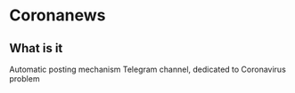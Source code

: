 # Coronanews

## What is it
Automatic posting mechanism Telegram channel, dedicated to Coronavirus problem
